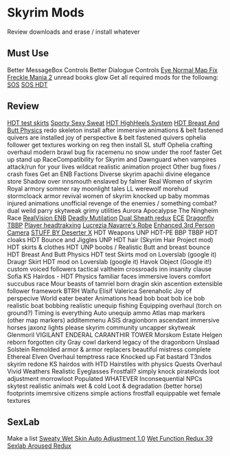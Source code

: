 # Skyrim Mods

Review downloads and erase / install whatever

## Must Use

Better MessageBox Controls
Better Dialogue Controls
[Eye Normal Map Fix](https://www.nexusmods.com/skyrim/mods/54416/?)
[Freckle Mania 2](https://www.nexusmods.com/skyrim/mods/86208?)
unread books glow
Get all required mods for the followng:
[SOS](https://www.loverslab.com/files/file/498-sos-schlongs-of-skyrim/)
[SOS HDT](https://www.loverslab.com/files/file/2180-floppysos/)

## Review

[HDT test skirts](https://www.loverslab.com/files/file/508-hdt-test-skirts/)
[Sporty Sexy Sweat](https://www.nexusmods.com/skyrim/mods/28946/?)
[HDT HighHeels System](https://www.nexusmods.com/skyrim/mods/36213)
[HDT Breast And Butt Physics](https://www.nexusmods.com/skyrim/mods/54044)
redo skeleton install after immersive animations & belt fastened quivers are installed
joy of perspective & belt fastened quivers
ophelia follower
get textures working on reg then install SL stuff
Ophelia
crafting overhaul
modern brawl bug fix
racemenu
no snow under the roof
faster Get up stand up
RaceCompatibility for Skyrim and Dawnguard
when vampires attack/run for your lives
wildcat
realistic animation project
Other bug fixes / crash fixes
Get an ENB
Factions
Diverse skyrim
apachii divine elegance store
Shadow over innsmouth
enslaved by falmer
Real Women of skyrim
Royal armory
sommer ray
moonlight tales
LL werewolf
morehud
stormcloack armor revival
women of skyrim
knocked up
baby mommas
injured animations
unofficial
revenge of the enemies / something combat?
dual weild parry
skytweak
grimy utilities
Aurora
Apocalypse
The Ningheim Race
[RealVision ENB](https://www.nexusmods.com/skyrim/mods/30936/?)
[Deadly Mutilation](https://www.nexusmods.com/skyrim/mods/34917)
[Dual Sheath redux](https://www.nexusmods.com/skyrim/mods/34155)
[ECE](https://www.nexusmods.com/skyrim/mods/12951/?)
[Dragonfly TBBP](https://www.nexusmods.com/skyrim/mods/34713/?)
[Player headtrakxing](https://www.nexusmods.com/skyrim/mods/23600/?)
[Lucrezia Navarre's Robe](https://www.nexusmods.com/skyrim/mods/74212)
[Enhanced 3rd Person Camera](https://www.nexusmods.com/skyrim/mods/29990/?)
[STUFF BY Deserter X](https://www.youtube.com/playlist?list=PLclnRJx55khhkUbL_VLUJH3UziSth-MeK)
HDT Weapons
UNP HDT-PE BBP TBBP
HDT cloaks
HDT Bounce and Jiggles UNP
HDT hair (Skyrim Hair Project mod)
HDT skirts & clothes
HDT UNP boobs / Realistic Butt and breast bounce
HDT Breast And Butt Physics 
HDT test Skirts mod on Loverslab (google it)
Draugr Skirt HDT mod on Loverslab (google it)
Havok Object (Google it!)
custom voiced followers
tactical valtheim
crossroads inn
insanity clause
Sofia
KS Hairdos - HDT Physics
familiar faces
immersive lovers comfort
succubus race
Mour
beasts of tamriel
born dragin skin
ascention
extensible follower framework
BTRH Waifu
Elisif
Valerica
Serenaholic
Joy of perspecive
World eater beater
Animations
head bob
boat bob
ice bob
realistic boat bobbing
realistic unequip
fishing
Equipping overhaul (torch on ground?)
Timing is everything
Auto unequip ammo
Atlas map markers (other map markers)
additemmenu
ASIS
dragionborn ascendant
immersive horses
jaxonz lights please
skyrim community uncapper
skytweak
Glenmoril
VIGILANT
ENDERAL 
CARANTHIR TOWER
Morskom Estate
Helgen reborn
forgotten city
Gray cowl
darkend
legacy of the dragonborn
Unslaad
Solstein
Remolded armor & armor replacers
beautiful mistress complete
Ethereal Elven Overhaul
temptress race
Knocked up
Fat bastard
T3ndos skyrim redone
KS hairdos with HTD
Hairstiles with physics
Quests Overhaul
Vivid Weathers
Realistic Eyeglasses
Frostfall?
simply knock
piratelords loot adjustment
morrowloot
Populated WHATEVER
Inconsequential NPCs
skytest realistic animals
wet & cold
Loot & degradation
(better horse)
footprints
imemrsive citizens
simple actions
frostfall
equippable wet female textures


## SexLab
Make a list
[Sweaty Wet Skin Auto Adjustment 1.0](https://www.loverslab.com/files/file/2732-sweaty-wet-skin-auto-adjustment/)
[Wet Function Redux 39](https://www.loverslab.com/files/file/2753-wet-function-redux/)
[Sexlab Aroused Redux](https://www.loverslab.com/files/file/1421-sexlab-aroused-redux-december-05-2016/)

